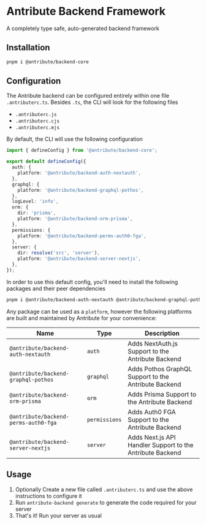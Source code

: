 # Antribute Backend Framework

A completely type safe, auto-generated backend framework

## Installation

```bash
pnpm i @antribute/backend-core
```

## Configuration

The Antribute backend can be configured entirely within one file `.antributerc.ts`. Besides `.ts`,
the CLI will look for the following files

- `.antributerc.js`
- `.antributerc.cjs`
- `.antributerc.mjs`

By default, the CLI will use the following configuration

```typescript
import { defineConfig } from '@antribute/backend-core';

export default defineConfig({
  auth: {
    platform: '@antribute/backend-auth-nextauth',
  },
  graphql: {
    platform: '@antribute/backend-graphql-pothos',
  },
  logLevel: 'info',
  orm: {
    dir: 'prisma',
    platform: '@antribute/backend-orm-prisma',
  },
  permissions: {
    platform: '@antribute/backend-perms-auth0-fga',
  },
  server: {
    dir: resolve('src', 'server'),
    platform: '@antribute/backend-server-nextjs',
  },
});
```

In order to use this default config, you'll need to install the following packages and their peer
dependencies

```bash
pnpm i @antribute/backend-auth-nextauth @antribute/backend-graphql-pothos @antribute/backend-orm-prisma @antribute/backend-perms-auth0-fga @antribute/backend-server-nextjs -D
```

Any package can be used as a `platform`, however the following platforms are built and maintained by
Antribute for your convenience:

| Name                                 | Type          | Description                                               |
| ------------------------------------ | ------------- | --------------------------------------------------------- |
| `@antribute/backend-auth-nextauth`   | `auth`        | Adds NextAuth.js Support to the Antribute Backend         |
| `@antribute/backend-graphql-pothos`  | `graphql`     | Adds Pothos GraphQL Support to the Antribute Backend      |
| `@antribute/backend-orm-prisma`      | `orm`         | Adds Prisma Support to the Antribute Backend              |
| `@antribute/backend-perms-auth0-fga` | `permissions` | Adds Auth0 FGA Support to the Antribute Backend           |
| `@antribute/backend-server-nextjs`   | `server`      | Adds Next.js API Handler Support to the Antribute Backend |

## Usage

1. Optionally Create a new file called `.antributerc.ts` and use the above instructions to configure it
1. Run `antribute-backend generate` to generate the code required for your server
1. That's it! Run your server as usual
